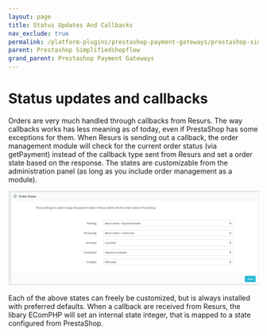 ```yaml
---
layout: page
title: Status Updates And Callbacks
nav_exclude: true
permalink: /platform-plugins/prestashop-payment-gateways/prestashop-simplifiedshopflow/status-updates-and-callbacks/
parent: Prestashop Simplifiedshopflow
grand_parent: Prestashop Payment Gateways
---
```




# Status updates and callbacks 
Orders are very much handled through callbacks from Resurs.
The way callbacks works has less meaning as of today, even if PrestaShop
has some exceptions for them. When Resurs is sending out a callback, the
order management module will check for the current order status (via
getPayment) instead of the callback type sent from Resurs and set a
order state based on the response. The states are customizable from the
administration panel (as long as you include order management as a
module).

![](../../../../attachments/81887234/81887236.png)

Each of the above states can freely be customized, but is always
installed with preferred defaults. When a callback are received from
Resurs, the libary EComPHP will set an internal state integer, that is
mapped to a state configured from PrestaShop.

